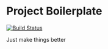 # Project Boilerplate

[![Build Status](https://travis-ci.org/matheuslc/project-boilerplate.svg?branch=master)](https://travis-ci.org/matheuslc/project-boilerplate)

Just make things better

